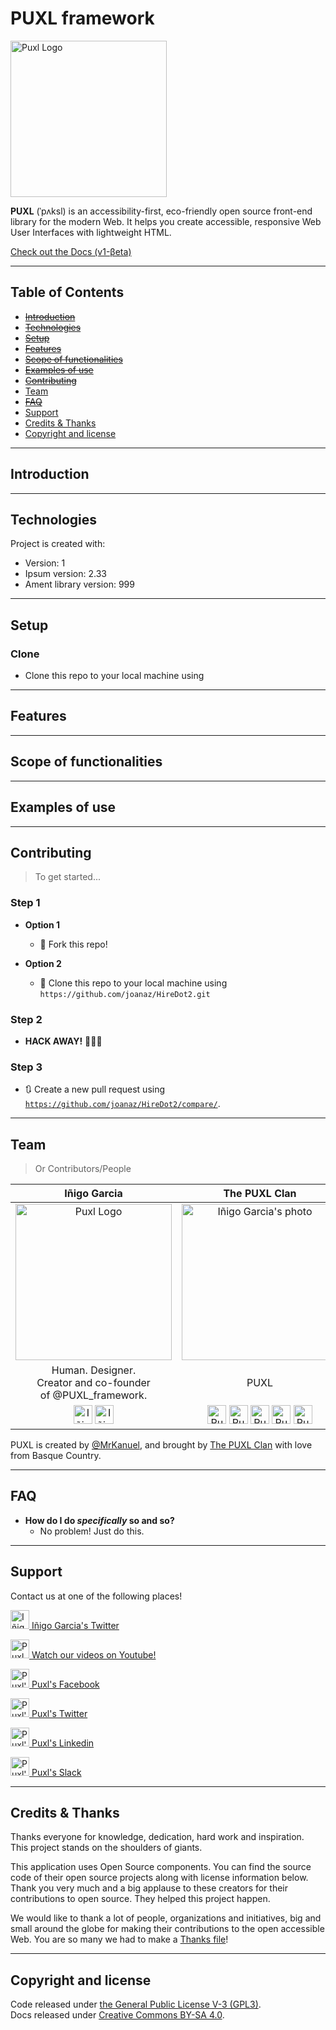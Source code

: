 # PUXL framework
  <a href="https://puxl.io/"><img src="https://puxl.io/img/logo/puxl.svg" alt="Puxl Logo" width=250></a>

  **PUXL** (ˈpʌksl) is an accessibility-first, eco-friendly open source front-end library for the modern Web. It helps you create accessible, responsive Web User Interfaces with lightweight HTML.  

  [Check out the Docs (v1-βeta)](https://puxl.io/docs/v1-beta/)

---

## Table of Contents 

  - ~~[Introduction](#Introduction)~~  
  - ~~[Technologies](#Technologies)~~  
  - ~~[Setup](#Setup)~~  
  - ~~[Features](#Features)~~  
  - ~~[Scope of functionalities](#Scope-of-functionalities)~~  
  - ~~[Examples of use](#Examples-of-use)~~  
  - ~~[Contributing](#Contributing)~~  
  - [Team](#Team)  
  - ~~[FAQ](#FAQ)~~  
  - [Support](#Support)  
  - [Credits & Thanks](#Credits-&-Thanks)  
  - [Copyright and license](#Copyright-and-license)  

---

## Introduction

---

## Technologies

  Project is created with:
  * Version: 1
  * Ipsum version: 2.33
  * Ament library version: 999
  
---

## Setup

  ### Clone

  - Clone this repo to your local machine using

---

## Features

---

## Scope of functionalities

---

## Examples of use

---

## Contributing

  > To get started...

  ### Step 1

  - **Option 1**
    - 🍴 Fork this repo!

  - **Option 2**
    - 👯 Clone this repo to your local machine using `https://github.com/joanaz/HireDot2.git`

  ### Step 2

  - **HACK AWAY!** 🔨🔨🔨

  ### Step 3

  - 🔃 Create a new pull request using <a href="https://github.com/joanaz/HireDot2/compare/" target="_blank">`https://github.com/joanaz/HireDot2/compare/`</a>.

---

## Team

  > Or Contributors/People

  | Iñigo Garcia | The PUXL Clan |  
  | :---: |:---:|  
  | <img src="https://avatars1.githubusercontent.com/u/11219677?s=400&u=58da6fc5e43848768ccdb3597cc1f4246beafb8c&v=4" alt="Puxl Logo" width=250> | <img src="https://puxl.io/img/logo/puxl.svg" alt="Iñigo Garcia's photo" width=250> |  
  | Human. Designer.<br>Creator and co-founder<br>of @PUXL_framework. | PUXL |  
  | <a href="https://twitter.com/mrkanuel"><img src="https://puxl.io/img/logo/twitter.svg" alt="Iñigo's Twitter" width=30></a> <a href="https://github.com/MrKanuel"><img src="https://puxl.io/img/logo/github.svg" alt="Iñigo's GitHub" width=30></a> | <a href="https://www.youtube.com/channel/UCKf093lz3NY-JZRvh-JGwdA"><img src="https://puxl.io/img/logo/youtube.svg" alt="Puxl on Youtube" width=30></a> <a href="https://www.facebook.com/puxla11y/"><img src="https://puxl.io/img/logo/facebook.svg" alt="Puxl's Facebook" width=30></a> <a href="https://twitter.com/puxla11y"><img src="https://puxl.io/img/logo/twitter.svg" alt="Puxl's Twitter" width=30></a> <a href="https://www.linkedin.com/company/puxl/"><img src="https://puxl.io/img/logo/linkedin.svg" alt="Puxl Slack" width=30></a> <a href="https://puxlframework.slack.com/join/shared_invite/zt-6wuia0nl-2DUSBgjwYRwWH9yVviAosQ#/"><img src="https://puxl.io/img/logo/slack.svg" alt="Puxl Slack" width=30></a> |


  PUXL is created by [@MrKanuel](https://twitter.com/mrkanuel), and brought by [The PUXL Clan](https://twitter.com/PUXL_framework/lists/puxl-clan/members) with love from Basque Country.

---

## FAQ

  - **How do I do *specifically* so and so?**
      - No problem! Just do this.
---

## Support

  Contact us at one of the following places!

  <a href="https://twitter.com/mrkanuel"><img src="https://puxl.io/img/logo/twitter.svg" alt="Iñigo's Twitter" width=30> Iñigo Garcia's Twitter</a>  
  
  <a href="https://www.youtube.com/channel/UCKf093lz3NY-JZRvh-JGwdA"><img src="https://puxl.io/img/logo/youtube.svg" alt="Puxl on Youtube" width=30> Watch our videos on Youtube!</a>  
  
  <a href="https://www.facebook.com/puxla11y/"><img src="https://puxl.io/img/logo/facebook.svg" alt="Puxl's Facebook" width=30> Puxl's Facebook</a>  
  
  <a href="https://twitter.com/puxla11y"><img src="https://puxl.io/img/logo/twitter.svg" alt="Puxl's Twitter" width=30> Puxl's Twitter</a>  
  
  <a href="https://www.linkedin.com/company/puxl/"><img src="https://puxl.io/img/logo/linkedin.svg" alt="Puxl's Linkedin" width=30> Puxl's Linkedin</a>  
  
  <a href="https://puxlframework.slack.com/join/shared_invite/zt-6wuia0nl-2DUSBgjwYRwWH9yVviAosQ#/"><img src="https://puxl.io/img/logo/slack.svg" alt="Puxl's Slack" width=30> Puxl's Slack</a>  

---

## Credits & Thanks

  Thanks everyone for knowledge, dedication, hard work and inspiration.  
  This project stands on the shoulders of giants.

  This application uses Open Source components. You can find the source code of their open source projects along with license information below.  
  Thank you very much and a big applause to these creators for their contributions to open source. They helped this project happen.  

  We would like to thank a lot of people, organizations and initiatives, big and small around the globe for making their contributions to the open accessible Web. You are so many we had to make a [Thanks file](https://github.com/puxl/puxl-framework/blob/testing/thanks.md)!

---

## Copyright and license

  Code released under [the General Public License V-3 (GPL3)](https://github.com/puxl/puxl-framework/blob/master/LICENSE).  
  Docs released under [Creative Commons BY-SA 4.0](https://creativecommons.org/licenses/by-sa/4.0/).
